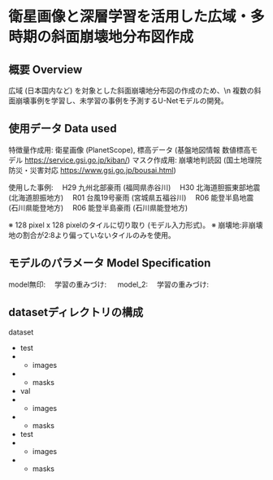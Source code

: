 # 衛星画像と深層学習を活用した広域・多時期の斜面崩壊地分布図作成

## 概要 Overview
広域 (日本国内など) を対象とした斜面崩壊地分布図の作成のため、\n
複数の斜面崩壊事例を学習し、未学習の事例を予測するU-Netモデルの開発。

## 使用データ Data used
特徴量作成用: 衛星画像 (PlanetScope), 標高データ (基盤地図情報 数値標高モデル https://service.gsi.go.jp/kiban/)
マスク作成用: 崩壊地判読図 (国土地理院 防災・災害対応 https://www.gsi.go.jp/bousai.html)

使用した事例:
　H29 九州北部豪雨 (福岡県赤谷川)
　H30 北海道胆振東部地震 (北海道胆振地方)
　R01 台風19号豪雨 (宮城県五福谷川)
　R06 能登半島地震 (石川県能登地方)
　R06 能登半島豪雨 (石川県能登地方)

※ 128 pixel x 128 pixelのタイルに切り取り (モデル入力形式)。
※ 崩壊地:非崩壊地の割合が2:8より偏っていないタイルのみを使用。

## モデルのパラメータ Model Specification
model無印: 
　学習の重みづけ: 
　
model_2:
　学習の重みづけ: 
 
## datasetディレクトリの構成
dataset
 - test
 - -  images
 - -  masks
 - val
 - -  images
 - -  masks
 - test
 - -  images
 - -  masks
